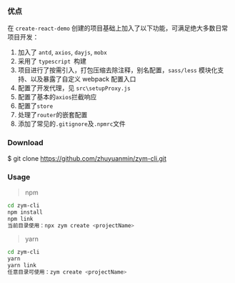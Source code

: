 ### 优点

在 `create-react-demo` 创建的项目基础上加入了以下功能，可满足绝大多数日常项目开发：

1. 加入了 `antd`, `axios`, `dayjs`, `mobx`
2. 采用了 `typescript `构建
3. 项目进行了按需引入，打包压缩去除注释，别名配置，`sass/less` 模块化支持、以及暴露了自定义 webpack 配置入口
4. 配置了开发代理，见 `src\setupProxy.js`
5. 配置了基本的`axios`拦截响应
6. 配置了`store`
7. 处理了`router`的嵌套配置
8. 添加了常见的`.gitignore`及`.npmrc`文件

### Download

$ git clone https://github.com/zhuyuanmin/zym-cli.git

### Usage

> npm

```bash
cd zym-cli
npm install
npm link
当前目录使用：npx zym create <projectName>
```

> yarn

```bash
cd zym-cli
yarn
yarn link
任意目录可使用：zym create <projectName>
```

